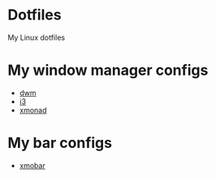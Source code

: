 # Dotfiles
My Linux dotfiles
# My window manager configs
* [dwm](https://github.com/zowws/zowws-dwm)
* [i3](https://github.com/zowws/Dotfiles/tree/main/i3/)
* [xmonad](https://github.com/zowws/Dotfiles/tree/main/xmonad/)
# My bar configs
* [xmobar](https://github.com/zowws/Dotfiles/tree/main/xmobar/)
